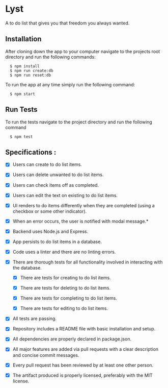 # Lyst

A to do list that gives you that freedom you always wanted.

## Installation

After cloning down the app to your computer navigate to the projects root directory and run the following commands:

```
  $ npm install
  $ npm run create:db
  $ npm run reset:db
```
To run the app at any time simply run the following command:

```
  $ npm start
```

## Run Tests

To run the tests navigate to the project directory and run the following command

```
  $ npm test
```

## Specifications :

 - [x] Users can create to do list items.

 - [x] Users can delete unwanted to do list items.

 - [x] Users can check items off as completed.

 - [x] Users can edit the text on existing to do list items.

 - [x] UI renders to do items differently when they are completed (using a checkbox or some other indicator).

 - [x] When an error occurs, the user is notified with modal message.*

 - [x] Backend uses Node.js and Express.

 - [x] App persists to do list items in a database.

 - [x] Code uses a linter and there are no linting errors.

 - [x] There are thorough tests for all functionality involved in interacting with the database.

   - [x] There are tests for creating to do list items.

   - [x] There are tests for deleting to do list items.

   - [x] There are tests for completing to do list items.

   - [x] There are tests for editing to do list items.

 - [x] All tests are passing.

 - [x] Repository includes a README file with basic installation and setup.

 - [x] All dependencies are properly declared in package.json.

 - [x] All major features are added via pull requests with a clear description and concise commit messages.

 - [x] Every pull request has been reviewed by at least one other person.

 - [x] The artifact produced is properly licensed, preferably with the MIT license.
